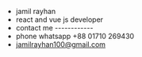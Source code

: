 


- jamil rayhan
- react and vue js developer 
- contact me ------------
- phone whatsapp +88 01710 269430
- jamilrayhan100@gmail.com